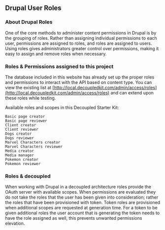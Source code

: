 ## Drupal User Roles

### About Drupal Roles 

One of the core methods to administer content permissions in Drupal is by the grouping of roles. Rather than assigning individual permissions to each user, permissions are assigned to roles, and roles are assigned to users. Using roles gives administrators greater control over permissions, making it easy to assign and remove roles when necessary. 

### Roles & Permissions assigned to this project

The database included in this website has already set up the proper roles and permissions to interact with the API based on content type. You can view the existing list at [http://local.decoupledkit.com/admin/access/roles](http://local.decoupledkit.com/admin/access/roles) and can extend upon these roles while testing.

Available roles and scopes in this Decoupled Starter Kit:

```
Basic page creator
Basic page reviewer
Client creator
Client reviewer
Dogs creator
Dogs reviewer
Marvel Characters creator
Marvel Characters reviewer
Media creator
Media manager
Pokemon creator
Pokemon reviewer
```

### Roles & decoupled

When working with Drupal in a decoupled architecture roles provide the OAuth server with available scopes. When permissions are evaluated they do not take the roles that the user has been given into consideration; rather the roles that have been provisioned with token. Token roles are provisioned when additional scopes are requested at generation time. For a token to be given additional roles the user account that is generating the token needs to have the role assigned as well, this prevents unwanted permissions elevation.